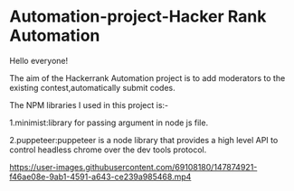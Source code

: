 # Automation-project-Hacker Rank Automation


Hello everyone!

The aim of the Hackerrank Automation project is to add moderators to the existing contest,automatically submit codes.

The NPM libraries I used in this project is:-

1.minimist:library for passing argument in node js file.

2.puppeteer:puppeteer is a node library that provides a high level API to control headless chrome over the dev tools protocol.





https://user-images.githubusercontent.com/69108180/147874921-f46ae08e-9ab1-4591-a643-ce239a985468.mp4


 

